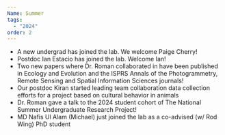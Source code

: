 ```yaml
---
Name: Summer
tags:
  - "2024"
order: 2
---
```

* A new undergrad has joined the lab. We welcome Paige Cherry!
* Postdoc Ian Estacio has joined the lab. Welcome Ian!
* Two new papers where Dr. Roman collaborated in have been published in Ecology and Evolution and the ISPRS Annals of the Photogrammetry, Remote Sensing and Spatial Information Sciences journals!
* Our postdoc Kiran started leading team collaboration data collection efforts for a project based on cultural behavior in animals 
* Dr. Roman gave a talk to the 2024 student cohort of The National Summer Undergraduate Research Project!
* MD Nafis Ul Alam (Michael) just joined the lab as a co-advised (w/ Rod Wing) PhD student
